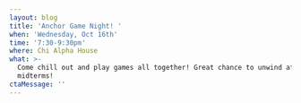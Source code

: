 ```yaml
---
layout: blog
title: 'Anchor Game Night! '
when: 'Wednesday, Oct 16th'
time: '7:30-9:30pm'
where: Chi Alpha House
what: >-
  Come chill out and play games all together! Great chance to unwind after
  midterms!
ctaMessage: ''
---
```


